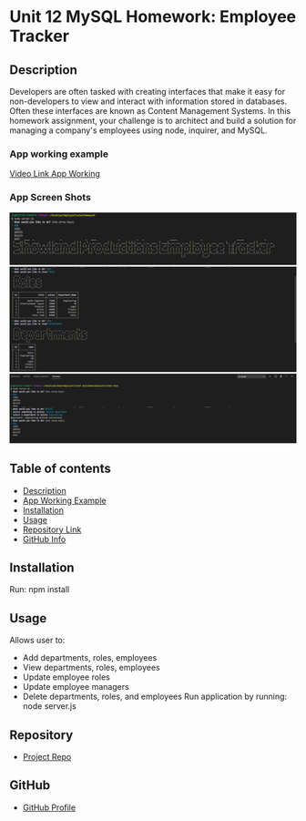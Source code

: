 # Unit 12 MySQL Homework: Employee Tracker
## Description 
Developers are often tasked with creating interfaces that make it easy for non-developers to view and interact with information stored in databases. Often these interfaces are known as Content Management Systems. In this homework assignment, your challenge is to architect and build a solution for managing a company's employees using node, inquirer, and MySQL.
### App working example  
[Video Link App Working]()
### App Screen Shots
![Screen Shot 1](Screenshot_1.png)
![Screen Shot 2](Screenshot_2.png)
![Screen Shot 2](Screenshot_3.png)
## Table of contents
- [Description](#Description)
- [App Working Example](#Description)
- [Installation](#Installation)
- [Usage](#Usage)
- [Repository Link](#Repository)
- [GitHub Info](#GitHub) 
## Installation
Run:
npm install
## Usage
Allows user to:
  * Add departments, roles, employees
  * View departments, roles, employees
  * Update employee roles
  * Update employee managers
  * Delete departments, roles, and employees
Run application by running:
node server.js
## Repository
- [Project Repo](https://github.com/ShowlandProductions/DomosEmployeeTracker)
## GitHub
- [GitHub Profile](https://github.com/ShowlandProductions)



